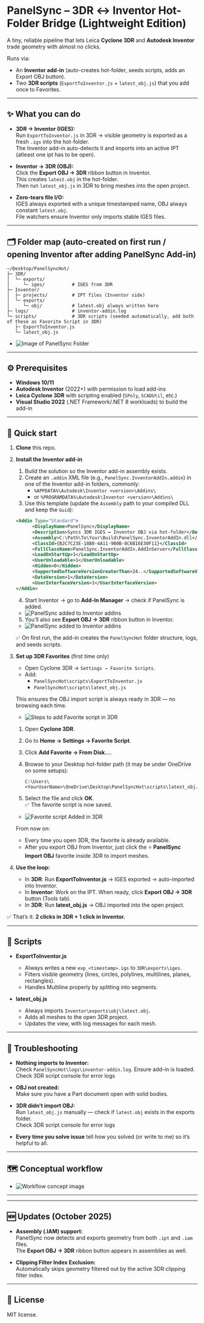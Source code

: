 ﻿# PanelSync – 3DR ↔ Inventor Hot-Folder Bridge (Lightweight Edition)

A tiny, reliable pipeline that lets Leica **Cyclone 3DR** and **Autodesk Inventor** trade geometry with almost no clicks.  

Runs via:
- An **Inventor add-in** (auto-creates hot-folder, seeds scripts, adds an Export OBJ button).
- Two **3DR scripts** (`ExportToInventor.js` + `latest_obj.js`) that you add once to Favorites.

---

## ✨ What you can do

- **3DR → Inventor (IGES):**  
  Run `ExportToInventor.js` in 3DR → visible geometry is exported as a fresh `.igs` into the hot-folder.  
  The Inventor add-in auto-detects it and imports into an active IPT (atleast one ipt has to be open).

- **Inventor → 3DR (OBJ):**  
  Click the **Export OBJ → 3DR** ribbon button in Inventor.  
  This creates `latest.obj` in the hot-folder.  
  Then run `latest_obj.js` in 3DR to bring meshes into the open project.

- **Zero-tears file I/O:**  
  IGES always exported with a unique timestamped name, OBJ always constant `latest.obj`.  
  File watchers ensure Inventor only imports stable IGES files.

---

## 🗂 Folder map (auto-created on first run / opening Inventor after adding PanelSync Add-in)

```
~/Desktop/PanelSyncHot/
├─ 3DR/
│  └─ exports/
│     └─ iges/          # IGES from 3DR
├─ Inventor/
│  ├─ projects/         # IPT files (Inventor side)
│  └─ exports/
│     └─ obj/           # latest.obj always written here
├─ logs/                # inventor-addin.log
└─ scripts/             # 3DR scripts (seeded automatically, add both of these as Favorite Script in 3DR)
   ├─ ExportToInventor.js 
   └─ latest_obj.js
```


- ![Image of PanelSync Folder](Resources/FolderStructure.png)

---

## ⚙️ Prerequisites

- **Windows 10/11**
- **Autodesk Inventor** (2022+) with permission to load add-ins
- **Leica Cyclone 3DR** with scripting enabled (`SPoly`, `SCADUtil`, etc.)
- **Visual Studio 2022** (.NET Framework/.NET 8 workloads) to build the add-in

---

## 🚀 Quick start

1. **Clone** this repo.  

2. **Install the Inventor add-in**  
   1. Build the solution so the Inventor add-in assembly exists.  
   2. Create an `.addin` XML file (e.g., `PanelSync.InventorAddIn.addin`) in one of the Inventor add-in folders, commonly:  
      - `%APPDATA%\Autodesk\Inventor <version>\Addins\`  
      - or `%PROGRAMDATA%\Autodesk\Inventor <version>\Addins\`  
   3. Use this template (update the `Assembly` path to your compiled DLL and keep the `Guid`):  

   ```xml
   <Addin Type="Standard">
         <DisplayName>PanelSync</DisplayName>
         <Description>Syncs 3DR IGES ↔ Inventor OBJ via hot-folder</Description>
         <Assembly>C:\Path\To\Your\Build\PanelSync.InventorAddIn.dll</Assembly>
         <ClassId>{B2C7C23E-18B0-4A11-9B0B-8C6B16E30F11}</ClassId>
         <FullClassName>PanelSync.InventorAddIn.AddInServer</FullClassName>
         <LoadOnStartUp>1</LoadOnStartUp>
         <UserUnloadable>1</UserUnloadable>
         <Hidden>0</Hidden>
         <SupportedSoftwareVersionGreaterThan>24..</SupportedSoftwareVersionGreaterThan>
         <DataVersion>1</DataVersion>
         <UserInterfaceVersion>1</UserInterfaceVersion>
   </Addin>
   ```

   4. Start Inventor → go to **Add-In Manager** → check if PanelSync is added.  
   
   - ![PanelSync added to Inventor addins](Resources/InvAddinCheck.png)  

   5. You'll also see **Export OBJ → 3DR** ribbon button in Inventor. 

    - ![PanelSync added to Inventor addins](Resources/InventorAddinButton.png)

   ✅ On first run, the add-in creates the `PanelSyncHot` folder structure, logs, and seeds scripts.



3. **Set up 3DR Favorites** (first time only)  
   - Open Cyclone 3DR → `Settings → Favorite Scripts`.  
   - Add:  
     - `PanelSyncHot\scripts\ExportToInventor.js`  
     - `PanelSyncHot\scripts\latest_obj.js`  

   This ensures the OBJ import script is always ready in 3DR — no browsing each time.  

   - ![Steps to add Favorite script in 3DR](Resources/FavScript.png)  

   1. Open **Cyclone 3DR**.  
   2. Go to **Home → Settings → Favorite Script**.  
   3. Click **Add Favorite → From Disk…**.  
   4. Browse to your Desktop hot-folder path (it may be under OneDrive on some setups):  

      ```
      C:\Users\<YourUserName>\OneDrive\Desktop\PanelSyncHot\scripts\latest_obj.js
      ```

   5. Select the file and click **OK**.  
      ✅ The favorite script is now saved.  

   - ![Favorite script Added in 3DR](Resources/FavScriptAdded.png)  

   From now on:  
   - Every time you open 3DR, the favorite is already available.  
   - After you export OBJ from Inventor, just click the ⭐ **PanelSync Import OBJ** favorite inside 3DR to import meshes.
   

4. **Use the loop:**  
   - In **3DR**: Run **ExportToInventor.js** → IGES exported → auto-imported into Inventor.  
   - In **Inventor**: Work on the IPT. When ready, click **Export OBJ → 3DR** button (Tools tab).  
   - In **3DR**: Run **latest_obj.js** → OBJ imported into the open project.  

✅ That’s it: **2 clicks in 3DR + 1 click in Inventor.**

---

## 📜 Scripts

- **ExportToInventor.js**  
  - Always writes a new `exp_<timestamp>.igs` to `3DR\exports\iges`.  
  - Filters visible geometry (lines, circles, polylines, multilines, planes, rectangles).  
  - Handles Multiline properly by splitting into segments.

- **latest_obj.js**  
  - Always imports `Inventor\exports\obj\latest.obj`.  
  - Adds all meshes to the open 3DR project.  
  - Updates the view, with log messages for each mesh.

---

## 🪪 Troubleshooting

- **Nothing imports to Inventor:**  
  Check `PanelSyncHot\logs\inventor-addin.log`. Ensure add-in is loaded.
  Check 3DR script console for error logs

- **OBJ not created:**  
  Make sure you have a Part document open with solid bodies.  

- **3DR didn’t import OBJ:**  
  Run `latest_obj.js` manually — check if `latest.obj` exists in the exports folder.  
  Check 3DR script console for error logs

- **Every time you solve issue** tell how you solved (or write to me) so it’s helpful to all.

---

## 🗺️ Conceptual workflow

- ![Workflow concept image](Resources/Concept.png)

---

---

## 🆕 Updates (October 2025)

- **Assembly (.IAM) support:**  
  PanelSync now detects and exports geometry from both `.ipt` and `.iam` files.  
  The **Export OBJ → 3DR** ribbon button appears in assemblies as well.

- **Clipping Filter Index Exclusion:**  
  Automatically skips geometry filtered out by the active 3DR clipping filter index.

---


## 📄 License

MIT license.

